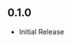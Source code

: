 <!-- https://developers.home-assistant.io/docs/add-ons/presentation#keeping-a-changelog -->

## 0.1.0

- Initial Release

